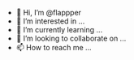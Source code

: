 - 👋 Hi, I’m @flappper
- 👀 I’m interested in ...
- 🌱 I’m currently learning ...
- 💞️ I’m looking to collaborate on ...
- 📫 How to reach me ...

<!---
flappper/flappper is a ✨ special ✨ repository because its `README.md` (this file) appears on your GitHub profile.
You can click the Preview link to take a look at your changes.
--->

